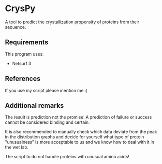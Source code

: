 # CrysPy
A tool to predict the crystallization propensity of proteins from their sequence.



## Requirements
This program uses:
- Netsurf 3



## References


If you use my script please mention me :)

## Additional remarks

The result is prediction not the promise! A prediction of failure or success cannot be considered binding and certain.

It is also recommended to manually check which data deviate from the peak in the distribution graphs and decide for yourself what type of protein "unusualness" is more acceptable to us and we know how to deal with it in the wet lab.

The script to do not handle proteins with unusual amino acids!

